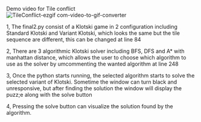 Demo video for Tile conflict
![TileConflict-ezgif com-video-to-gif-converter](https://github.com/user-attachments/assets/6640326e-c92d-4ce4-b26f-bf628049d472)

1, The final2.py consist of a Klotski game in 2 configuration including Standard Klotski and Variant Klotski, which looks the same but the tile sequence are different, this can be changed at line 84

2, There are 3 algorithmic Klotski solver including BFS, DFS and A* with manhattan distance, which allows the user to choose which algorithm to use as the solver by umcommenting the wanted algorithm at line 248

3, Once the python starts running, the selected algorithm starts to solve the selected variant of Klotski. Sometime the window can turn black and unresponsive, but after finding the solution the window will display the puzz;e along with the solve button

4, Pressing the solve button can visualize the solution found by the algorithm.
